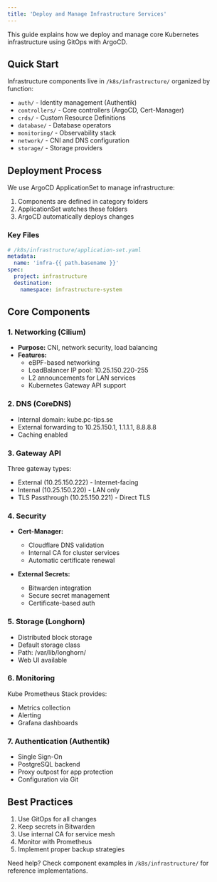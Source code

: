 ```yaml
---
title: 'Deploy and Manage Infrastructure Services'
---
```


This guide explains how we deploy and manage core Kubernetes infrastructure using GitOps with ArgoCD.

## Quick Start

Infrastructure components live in `/k8s/infrastructure/` organized by function:

- `auth/` - Identity management (Authentik)
- `controllers/` - Core controllers (ArgoCD, Cert-Manager)
- `crds/` - Custom Resource Definitions
- `database/` - Database operators
- `monitoring/` - Observability stack
- `network/` - CNI and DNS configuration
- `storage/` - Storage providers

## Deployment Process

We use ArgoCD ApplicationSet to manage infrastructure:

1. Components are defined in category folders
2. ApplicationSet watches these folders
3. ArgoCD automatically deploys changes

### Key Files

```yaml
# /k8s/infrastructure/application-set.yaml
metadata:
  name: 'infra-{{ path.basename }}'
spec:
  project: infrastructure
  destination:
    namespace: infrastructure-system
```

## Core Components

### 1. Networking (Cilium)

- **Purpose:** CNI, network security, load balancing
- **Features:**
  - eBPF-based networking
  - LoadBalancer IP pool: 10.25.150.220-255
  - L2 announcements for LAN services
  - Kubernetes Gateway API support

### 2. DNS (CoreDNS)

- Internal domain: kube.pc-tips.se
- External forwarding to 10.25.150.1, 1.1.1.1, 8.8.8.8
- Caching enabled

### 3. Gateway API

Three gateway types:

- External (10.25.150.222) - Internet-facing
- Internal (10.25.150.220) - LAN only
- TLS Passthrough (10.25.150.221) - Direct TLS

### 4. Security

- **Cert-Manager:**

  - Cloudflare DNS validation
  - Internal CA for cluster services
  - Automatic certificate renewal

- **External Secrets:**
  - Bitwarden integration
  - Secure secret management
  - Certificate-based auth

### 5. Storage (Longhorn)

- Distributed block storage
- Default storage class
- Path: /var/lib/longhorn/
- Web UI available

### 6. Monitoring

Kube Prometheus Stack provides:

- Metrics collection
- Alerting
- Grafana dashboards

### 7. Authentication (Authentik)

- Single Sign-On
- PostgreSQL backend
- Proxy outpost for app protection
- Configuration via Git

## Best Practices

1. Use GitOps for all changes
2. Keep secrets in Bitwarden
3. Use internal CA for service mesh
4. Monitor with Prometheus
5. Implement proper backup strategies

Need help? Check component examples in `/k8s/infrastructure/` for reference implementations.
